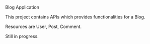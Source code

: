 Blog Application

This project contains APIs which provides functionalities for a Blog.

Resources are User, Post, Comment.

Still in progress.